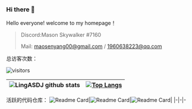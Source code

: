### Hi there 👋

<!--
**deng-rui/deng-rui** is a ✨ _special_ ✨ repository because its `README.md` (this file) appears on your GitHub profile.

Here are some ideas to get you started:

- 🔭 I’m currently working on ...
- 🌱 I’m currently learning ...
- 👯 I’m looking to collaborate on ...
- 🤔 I’m looking for help with ...
- 💬 Ask me about ...
- 📫 How to reach me: ...
- 😄 Pronouns: ...
- ⚡ Fun fact: ...
-->
Hello everyone!
welcome to my homepage！

> Discord:Mason Skywalker #7160
> 
> Mail: maosenyang00@gmail.com / 1960638223@qq.com



总访客次数：  

![visitors](https://visitor-badge.glitch.me/badge?page_id=mason369.mason369)


|![LingASDJ github stats](https://github-readme-stats.vercel.app/api/?username=mason369&show_icons=true&title_color=fff&icon_color=ffff00&text_color=00ffff&bg_color=000) |[![Top Langs](https://github-readme-stats.vercel.app/api/top-langs/?username=mason369&hide=Smali,BatchFile,shell,Ruby&layout=compact&show_icons=true&title_color=fff&icon_color=ffff00&text_color=00ffff&bg_color=000)](https://github.com/anuraghazra/github-readme-stats)
|-|-


活跃的代码仓库：
![Readme Card](https://github-readme-stats.vercel.app/api/pin/?username=Galaxy-Wish-Star&repo=Kaka-International-Car-Rental-Network&show_icons=true&title_color=fff&icon_color=ffff00&text_color=00ffff&bg_color=000)|![Readme Card](https://github-readme-stats.vercel.app/api/pin/?username=Galaxy-Wish-Star&repo=Web_DEV_ING&show_icons=true&title_color=fff&icon_color=ffff00&text_color=00ffff&bg_color=000)|![Readme Card](https://github-readme-stats.vercel.app/api/pin/?username=mason369&repo=Mason_blog&show_icons=true&title_color=fff&icon_color=ffff00&text_color=00ffff&bg_color=000)|
|-|-|-
